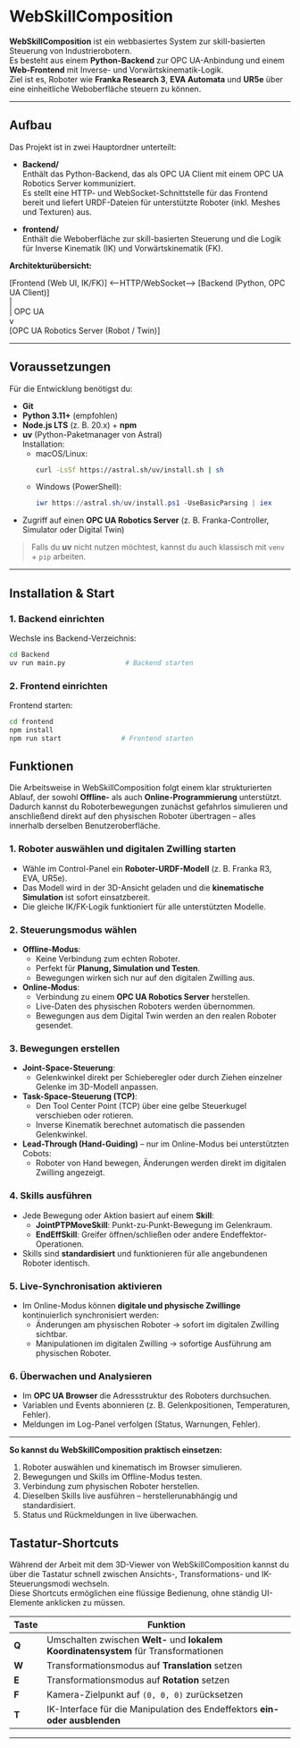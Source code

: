 # WebSkillComposition

**WebSkillComposition** ist ein webbasiertes System zur skill-basierten Steuerung von Industrierobotern.  
Es besteht aus einem **Python-Backend** zur OPC UA-Anbindung und einem **Web-Frontend** mit Inverse- und Vorwärtskinematik-Logik.  
Ziel ist es, Roboter wie **Franka Research 3**, **EVA Automata** und **UR5e** über eine einheitliche Weboberfläche steuern zu können.

---

## Aufbau

Das Projekt ist in zwei Hauptordner unterteilt:

- **Backend/**  
  Enthält das Python-Backend, das als OPC UA Client mit einem OPC UA Robotics Server kommuniziert.  
  Es stellt eine HTTP- und WebSocket-Schnittstelle für das Frontend bereit und liefert URDF-Dateien für unterstützte Roboter (inkl. Meshes und Texturen) aus.

- **frontend/**  
  Enthält die Weboberfläche zur skill-basierten Steuerung und die Logik für Inverse Kinematik (IK) und Vorwärtskinematik (FK).

**Architekturübersicht:**

[Frontend (Web UI, IK/FK)] <--HTTP/WebSocket--> [Backend (Python, OPC UA Client)]<br>
|<br>
| OPC UA <br>
v<br>
[OPC UA Robotics Server (Robot / Twin)]

---

## Voraussetzungen

Für die Entwicklung benötigst du:

- **Git**
- **Python 3.11+** (empfohlen)
- **Node.js LTS** (z. B. 20.x) + **npm**
- **uv** (Python-Paketmanager von Astral)  
  Installation:
  - macOS/Linux:
    ```bash
    curl -LsSf https://astral.sh/uv/install.sh | sh
    ```
  - Windows (PowerShell):
    ```powershell
    iwr https://astral.sh/uv/install.ps1 -UseBasicParsing | iex
    ```
- Zugriff auf einen **OPC UA Robotics Server** (z. B. Franka-Controller, Simulator oder Digital Twin)

> Falls du **uv** nicht nutzen möchtest, kannst du auch klassisch mit `venv` + `pip` arbeiten.

---

## Installation & Start

### 1. Backend einrichten

Wechsle ins Backend-Verzeichnis:
```bash
cd Backend
uv run main.py               # Backend starten
```

### 2. Frontend einrichten
Frontend starten:

```bash
cd frontend
npm install
npm run start               # Frontend starten
```

## Funktionen

Die Arbeitsweise in WebSkillComposition folgt einem klar strukturierten Ablauf, der sowohl **Offline-** als auch **Online-Programmierung** unterstützt.  
Dadurch kannst du Roboterbewegungen zunächst gefahrlos simulieren und anschließend direkt auf den physischen Roboter übertragen – alles innerhalb derselben Benutzeroberfläche.

### 1. Roboter auswählen und digitalen Zwilling starten
- Wähle im Control-Panel ein **Roboter-URDF-Modell** (z. B. Franka R3, EVA, UR5e).
- Das Modell wird in der 3D-Ansicht geladen und die **kinematische Simulation** ist sofort einsatzbereit.
- Die gleiche IK/FK-Logik funktioniert für alle unterstützten Modelle.

### 2. Steuerungsmodus wählen
- **Offline-Modus**:  
  - Keine Verbindung zum echten Roboter.  
  - Perfekt für **Planung, Simulation und Testen**.  
  - Bewegungen wirken sich nur auf den digitalen Zwilling aus.
- **Online-Modus**:  
  - Verbindung zu einem **OPC UA Robotics Server** herstellen.  
  - Live-Daten des physischen Roboters werden übernommen.  
  - Bewegungen aus dem Digital Twin werden an den realen Roboter gesendet.

### 3. Bewegungen erstellen
- **Joint-Space-Steuerung**:  
  - Gelenkwinkel direkt per Schieberegler oder durch Ziehen einzelner Gelenke im 3D-Modell anpassen.
- **Task-Space-Steuerung (TCP)**:  
  - Den Tool Center Point (TCP) über eine gelbe Steuerkugel verschieben oder rotieren.  
  - Inverse Kinematik berechnet automatisch die passenden Gelenkwinkel.
- **Lead-Through (Hand-Guiding)** – nur im Online-Modus bei unterstützten Cobots:  
  - Roboter von Hand bewegen, Änderungen werden direkt im digitalen Zwilling angezeigt.

### 4. Skills ausführen
- Jede Bewegung oder Aktion basiert auf einem **Skill**:
  - **JointPTPMoveSkill**: Punkt-zu-Punkt-Bewegung im Gelenkraum.
  - **EndEffSkill**: Greifer öffnen/schließen oder andere Endeffektor-Operationen.
- Skills sind **standardisiert** und funktionieren für alle angebundenen Roboter identisch.

### 5. Live-Synchronisation aktivieren
- Im Online-Modus können **digitale und physische Zwillinge** kontinuierlich synchronisiert werden:
  - Änderungen am physischen Roboter → sofort im digitalen Zwilling sichtbar.
  - Manipulationen im digitalen Zwilling → sofortige Ausführung am physischen Roboter.

### 6. Überwachen und Analysieren
- Im **OPC UA Browser** die Adressstruktur des Roboters durchsuchen.
- Variablen und Events abonnieren (z. B. Gelenkpositionen, Temperaturen, Fehler).
- Meldungen im Log-Panel verfolgen (Status, Warnungen, Fehler).

---

**So kannst du WebSkillComposition praktisch einsetzen:**
1. Roboter auswählen und kinematisch im Browser simulieren.  
2. Bewegungen und Skills im Offline-Modus testen.  
3. Verbindung zum physischen Roboter herstellen.  
4. Dieselben Skills live ausführen – herstellerunabhängig und standardisiert.  
5. Status und Rückmeldungen in live überwachen.  

## Tastatur-Shortcuts

Während der Arbeit mit dem 3D-Viewer von WebSkillComposition kannst du über die Tastatur schnell zwischen Ansichts-, Transformations- und IK-Steuerungsmodi wechseln.  
Diese Shortcuts ermöglichen eine flüssige Bedienung, ohne ständig UI-Elemente anklicken zu müssen.

| Taste | Funktion |
|-------|----------|
| **Q** | Umschalten zwischen **Welt-** und **lokalem Koordinatensystem** für Transformationen |
| **W** | Transformationsmodus auf **Translation** setzen |
| **E** | Transformationsmodus auf **Rotation** setzen |
| **F** | Kamera-Zielpunkt auf `(0, 0, 0)` zurücksetzen |
| **T** | IK-Interface für die Manipulation des Endeffektors **ein- oder ausblenden** |

---

